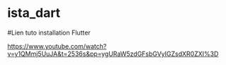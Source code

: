 # ista_dart 

#Lien tuto installation Flutter

https://www.youtube.com/watch?v=y1QMmj5UuJA&t=2536s&pp=ygURaW5zdGFsbGVyIGZsdXR0ZXI%3D

